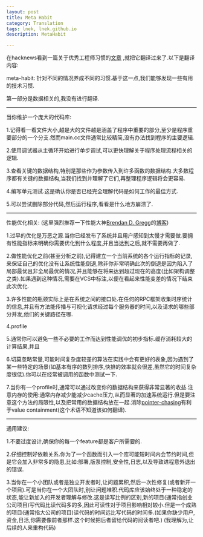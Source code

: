 ```yaml
---
layout: post
title: Meta Habit
category: Translation
tags: lnek, lnek.github.io
description: MetaHabit

---
```


在hacknews看到一篇关于优秀工程师习惯的[文章](https://news.ycombinator.com/item?id=14709076) ,就把它翻译过来了.以下是翻译内容:

meta-habit: 针对不同的情况养成不同的习惯.基于这一点,我们能够发现一些有用的技术习惯.

第一部分是数据相关的,我没有进行翻译.

---

当你维护一个庞大的代码库:

1.记得看一看文件大小,越是大的文件越是涵盖了程序中重要的部分,至少是程序重要部分的一个分支.然而main.cc文件通常比较精简,没有办法找到程序的主要逻辑.

2.使用调试器从主循环开始进行单步调试,可以更快理解关于程序处理流程相关的逻辑.

3.查看关键的数据结构,特别是那些作为参数传入到许多函数的数据结构.大多数程序都有关键的数据结构,当我们找到并理解了它们,再整理程序逻辑将会更容易.

4.编写单元测试.这是确认你是否已经完全理解代码是如何工作的最佳方式.

5.可以尝试删除部分代码,然后运行程序,看看是什么地方崩溃了.

---

性能优化相关:
(这里强烈推荐一下性能大神[Brendan D. Gregg](http://brendangregg.com/index.html)的[博客](http://brendangregg.com/blog/index.html))

1.过早的优化是万恶之源.当你已经发布了系统并且用户感知到太慢才需要做.要拥有性能指标来明确你需要优化到什么程度,并且当达到之后,就不需要再做了.

2.做性能优化之前(甚至分析之前),记得建立一个当前系统的各个运行指标的记录,来保证自己的优化没有让系统性能倒退,除非你非常明确此次的倒退是因为陷入了局部最优且非全局最优的情况,并且能够在将来达到超过现在的高度(比如架构调整之类).如果遇到这种情况,需要在VCS中标注,以便在看起来性能变差的情况下结束此次优化.

3.许多性能的瓶颈实际上是在系统之间的接口处.在任何的RPC框架收集时序统计的信息,并且有方法能传播与可视化请求经过每个服务器的时间,以及请求的哪些部分并发,他们的关键路径在哪.

4.profile

5.通常你可以避免一些不必要的工作而达到性能调优的初步指标.缓存消耗较大的计算结果,并且

6.切莫忽略常量,可能时间复杂度较差的算法在实践中会有更好的表象,因为遇到了某一些特定的场景(如基本有序的数列排序,快排的效率就会很差,虽然它的时间复杂度很低).你可以在经常被调用的函数中测试一下.

7.当你有一个profile时,通常可以通过改变你的数据结构来获得非常显著的收益.注意内存的使用:通常内存减少能减少cache压力,从而显著的加速系统运行.但是要注意这个方法的局限性,以及把常用的数据结构放在一起.消除[pointer-chasing](https://stackoverflow.com/questions/19270414/what-is-pointer-chasing-and-how-it-is-related-to-bfs)有利于value containment(这个术语不知道该如何翻译).

---

通用建议:

1.不要过度设计,确保你的每一个feature都是客户所需要的.

2.仔细控制好依赖关系.你为了一个函数而引入一个库可能短时间内会节约时间,但是它会加入非常多的隐患,比如:部署,版泵控制,安全性,日志,以及导致进程意外退出的错误.

3.当你在一个小团队或者是独立开发者时,让问题累积,然后一次性修复(或者新开一个项目).可是当你在一个大团队时,别让问题堆积.代码库应该始终处于一种稳定的状态,能让新加入的开发者理解与修改.这是读写比例的区别,新的项目(通常指创业公司项目)写代码比读代码多的多,因此可读性对于项目影响相对较小.但是一个成熟的项目(通常指大公司的项目)读代码的时间远比写代码的时间多.(如果你缺少用户,资金,日活,你需要像前者那样.这个时候把后者留给代码的阅读者吧.) (我理解为,让后续的人来重构代码)

